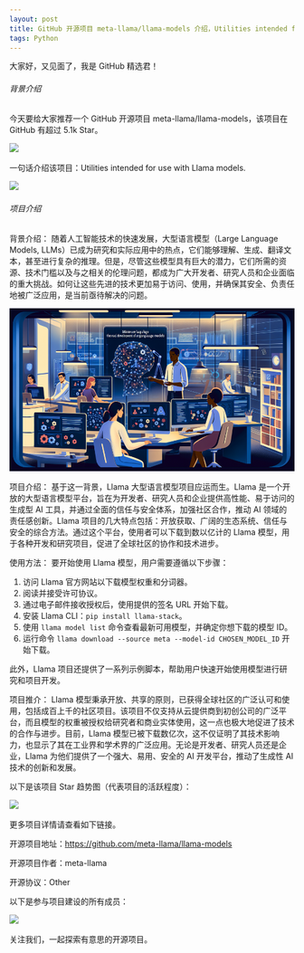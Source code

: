 ```yaml
---
layout: post
title: GitHub 开源项目 meta-llama/llama-models 介绍，Utilities intended for use with Llama models.
tags: Python
---
```


大家好，又见面了，我是 GitHub 精选君！

###### 背景介绍

今天要给大家推荐一个 GitHub 开源项目 meta-llama/llama-models，该项目在 GitHub 有超过 5.1k Star。

![](https://stats.deeptrain.net/repo/meta-llama/llama-models/?theme=light)

一句话介绍该项目：Utilities intended for use with Llama models.




![](https://raw.githubusercontent.com/meta-llama/llama-models/master//Llama_Repo.jpeg)


###### 项目介绍

背景介绍：
随着人工智能技术的快速发展，大型语言模型（Large Language Models, LLMs）已成为研究和实际应用中的热点，它们能够理解、生成、翻译文本，甚至进行复杂的推理。但是，尽管这些模型具有巨大的潜力，它们所需的资源、技术门槛以及与之相关的伦理问题，都成为广大开发者、研究人员和企业面临的重大挑战。如何让这些先进的技术更加易于访问、使用，并确保其安全、负责任地被广泛应用，是当前亟待解决的问题。



![](https://raw.githubusercontent.com/ZhuPeng/pic/master/mac/compress_tmp-b323816439707e3e18483bee02da8b31.png)

项目介绍：
基于这一背景，Llama 大型语言模型项目应运而生。Llama 是一个开放的大型语言模型平台，旨在为开发者、研究人员和企业提供高性能、易于访问的生成型 AI 工具，并通过全面的信任与安全体系，加强社区合作，推动 AI 领域的责任感创新。Llama 项目的几大特点包括：开放获取、广阔的生态系统、信任与安全的综合方法。通过这个平台，使用者可以下载到数以亿计的 Llama 模型，用于各种开发和研究项目，促进了全球社区的协作和技术进步。

使用方法：
要开始使用 Llama 模型，用户需要遵循以下步骤：
1. 访问 Llama 官方网站以下载模型权重和分词器。
2. 阅读并接受许可协议。
3. 通过电子邮件接收授权后，使用提供的签名 URL 开始下载。
4. 安装 Llama CLI：`pip install llama-stack`。
5. 使用 `llama model list` 命令查看最新可用模型，并确定你想下载的模型 ID。
6. 运行命令 `llama download --source meta --model-id CHOSEN_MODEL_ID` 开始下载。

此外，Llama 项目还提供了一系列示例脚本，帮助用户快速开始使用模型进行研究和项目开发。

项目推介：
Llama 模型秉承开放、共享的原则，已获得全球社区的广泛认可和使用，包括成百上千的社区项目。该项目不仅支持从云提供商到初创公司的广泛平台，而且模型的权重被授权给研究者和商业实体使用，这一点也极大地促进了技术的合作与进步。目前，Llama 模型已被下载数亿次，这不仅证明了其技术影响力，也显示了其在工业界和学术界的广泛应用。无论是开发者、研究人员还是企业，Llama 为他们提供了一个强大、易用、安全的 AI 开发平台，推动了生成性 AI 技术的创新和发展。

以下是该项目 Star 趋势图（代表项目的活跃程度）：

![](https://api.star-history.com/svg?repos=meta-llama/llama-models&type=Timeline)

更多项目详情请查看如下链接。

开源项目地址：https://github.com/meta-llama/llama-models 

开源项目作者：meta-llama

开源协议：Other

以下是参与项目建设的所有成员：

![](https://contrib.rocks/image?repo=meta-llama/llama-models)

关注我们，一起探索有意思的开源项目。

